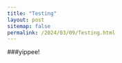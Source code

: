 ```yaml
---
title: "Testing"
layout: post
sitemap: false
permalink: /2024/03/09/Testing.html
---
```


###yippee!

